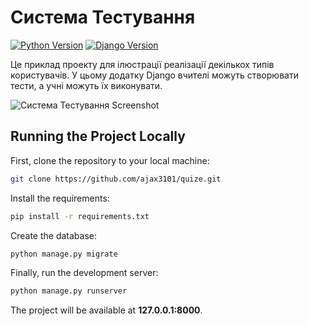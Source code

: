 # Система Тестування

[![Python Version](https://img.shields.io/badge/python-3.6-brightgreen.svg)](https://python.org)
[![Django Version](https://img.shields.io/badge/django-2.0-brightgreen.svg)](https://djangoproject.com)

Це приклад проекту для ілюстрації реалізації декількох типів користувачів. У цьому додатку Django вчителі можуть створювати тести, а учні можуть їх виконувати.

![Система Тестування Screenshot](/teacher-quiz.png)


## Running the Project Locally

First, clone the repository to your local machine:

```bash
git clone https://github.com/ajax3101/quize.git
```

Install the requirements:

```bash
pip install -r requirements.txt
```

Create the database:

```bash
python manage.py migrate
```

Finally, run the development server:

```bash
python manage.py runserver
```

The project will be available at **127.0.0.1:8000**.


